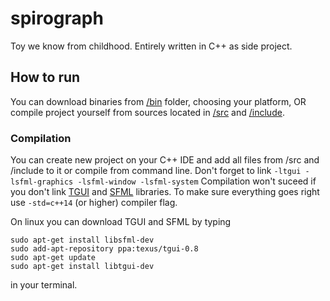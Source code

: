 # spirograph
Toy we know from childhood.
Entirely written in C++ as side project.

## How to run
You can download binaries from [/bin](/bin) folder, choosing your platform, OR compile project yourself from sources located in [/src](/src) and [/include](/include).

### Compilation
You can create new project on your C++ IDE and add all files from /src and /include to it or compile from command line. Don't forget to link ```-ltgui -lsfml-graphics -lsfml-window -lsfml-system```
Compilation won't suceed if you don't link [TGUI](https://tgui.eu/) and [SFML](https://www.sfml-dev.org/) libraries. To make sure everything goes right use ```-std=c++14``` (or higher) compiler flag.

On linux you can download TGUI and SFML by typing
```
sudo apt-get install libsfml-dev
sudo add-apt-repository ppa:texus/tgui-0.8
sudo apt-get update
sudo apt-get install libtgui-dev
```
in your terminal.
